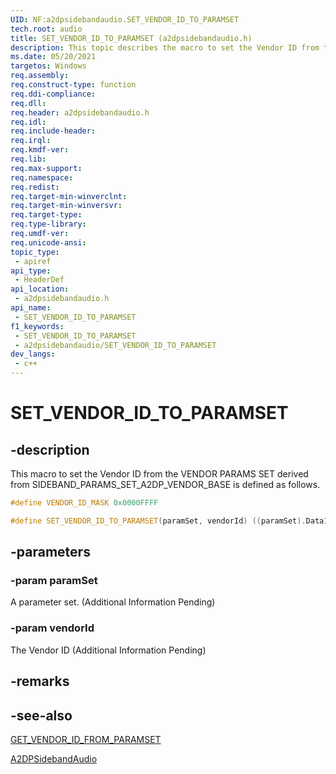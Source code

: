```yaml
---
UID: NF:a2dpsidebandaudio.SET_VENDOR_ID_TO_PARAMSET
tech.root: audio
title: SET_VENDOR_ID_TO_PARAMSET (a2dpsidebandaudio.h)
description: This topic describes the macro to set the Vendor ID from the VENDOR PARAMS SET derived from SIDEBAND_PARAMS_SET_A2DP_VENDOR_BASE
ms.date: 05/20/2021
targetos: Windows
req.assembly: 
req.construct-type: function
req.ddi-compliance: 
req.dll: 
req.header: a2dpsidebandaudio.h
req.idl: 
req.include-header: 
req.irql: 
req.kmdf-ver: 
req.lib: 
req.max-support: 
req.namespace: 
req.redist: 
req.target-min-winverclnt: 
req.target-min-winversvr: 
req.target-type: 
req.type-library: 
req.umdf-ver: 
req.unicode-ansi: 
topic_type:
 - apiref
api_type:
 - HeaderDef
api_location:
 - a2dpsidebandaudio.h
api_name:
 - SET_VENDOR_ID_TO_PARAMSET
f1_keywords:
 - SET_VENDOR_ID_TO_PARAMSET
 - a2dpsidebandaudio/SET_VENDOR_ID_TO_PARAMSET
dev_langs:
 - c++
---
```


# SET_VENDOR_ID_TO_PARAMSET 

## -description

This macro to set the Vendor ID from the VENDOR PARAMS SET derived from SIDEBAND_PARAMS_SET_A2DP_VENDOR_BASE is defined as follows.

```cpp
#define VENDOR_ID_MASK 0x0000FFFF

#define SET_VENDOR_ID_TO_PARAMSET(paramSet, vendorId) ((paramSet).Data1 = ((vendorId) & VENDOR_ID_MASK))
```

## -parameters

### -param paramSet

A parameter set. (Additional Information Pending)

### -param vendorId

The Vendor ID (Additional Information Pending)

## -remarks

## -see-also

[GET_VENDOR_ID_FROM_PARAMSET](./nf-a2dpsidebandaudio-get_vendor_id_from_paramset.md)

[A2DPSidebandAudio](./index.md)
